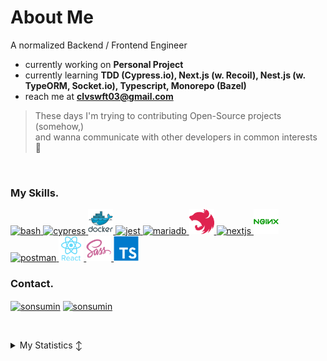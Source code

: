 # About Me

A normalized Backend / Frontend Engineer

- currently working on **Personal Project**
- currently learning **TDD (Cypress.io), Next.js (w. Recoil), Nest.js (w. TypeORM, Socket.io), Typescript, Monorepo (Bazel)**
- reach me at **clvswft03@gmail.com**

> These days I'm trying to contributing Open-Source projects (somehow,)\
> and wanna communicate with other developers in common interests 💬

&nbsp;

<h3 align="left">My Skills.</h3>
<p align="left"> <a href="https://www.gnu.org/software/bash/" target="_blank" rel="noreferrer"> <img src="https://www.vectorlogo.zone/logos/gnu_bash/gnu_bash-icon.svg" alt="bash" width="40" height="40"/> </a> <a href="https://www.cypress.io" target="_blank" rel="noreferrer"> <img src="https://raw.githubusercontent.com/simple-icons/simple-icons/6e46ec1fc23b60c8fd0d2f2ff46db82e16dbd75f/icons/cypress.svg" alt="cypress" width="40" height="40"/> </a> <a href="https://www.docker.com/" target="_blank" rel="noreferrer"> <img src="https://raw.githubusercontent.com/devicons/devicon/master/icons/docker/docker-original-wordmark.svg" alt="docker" width="40" height="40"/> </a> <a href="https://jestjs.io" target="_blank" rel="noreferrer"> <img src="https://www.vectorlogo.zone/logos/jestjsio/jestjsio-icon.svg" alt="jest" width="40" height="40"/> </a> <a href="https://mariadb.org/" target="_blank" rel="noreferrer"> <img src="https://www.vectorlogo.zone/logos/mariadb/mariadb-icon.svg" alt="mariadb" width="40" height="40"/> </a> <a href="https://nestjs.com/" target="_blank" rel="noreferrer"> <img src="https://raw.githubusercontent.com/devicons/devicon/master/icons/nestjs/nestjs-plain.svg" alt="nestjs" width="40" height="40"/> </a> <a href="https://nextjs.org/" target="_blank" rel="noreferrer"> <img src="https://cdn.worldvectorlogo.com/logos/nextjs-2.svg" alt="nextjs" width="40" height="40"/> </a> <a href="https://www.nginx.com" target="_blank" rel="noreferrer"> <img src="https://raw.githubusercontent.com/devicons/devicon/master/icons/nginx/nginx-original.svg" alt="nginx" width="40" height="40"/> </a> <a href="https://postman.com" target="_blank" rel="noreferrer"> <img src="https://www.vectorlogo.zone/logos/getpostman/getpostman-icon.svg" alt="postman" width="40" height="40"/> </a> <a href="https://reactjs.org/" target="_blank" rel="noreferrer"> <img src="https://raw.githubusercontent.com/devicons/devicon/master/icons/react/react-original-wordmark.svg" alt="react" width="40" height="40"/> </a> <a href="https://sass-lang.com" target="_blank" rel="noreferrer"> <img src="https://raw.githubusercontent.com/devicons/devicon/master/icons/sass/sass-original.svg" alt="sass" width="40" height="40"/> </a> <a href="https://www.typescriptlang.org/" target="_blank" rel="noreferrer"> <img src="https://raw.githubusercontent.com/devicons/devicon/master/icons/typescript/typescript-original.svg" alt="typescript" width="40" height="40"/> </a> </p>

<h3 align="left">Contact.</h3>
<p align="left"> <a href="https://linkedin.com/in/sonsumin" target="blank"><img align="center" src="https://raw.githubusercontent.com/rahuldkjain/github-profile-readme-generator/master/src/images/icons/Social/github.svg" alt="sonsumin" height="30" width="40" /></a> <a href="https://linkedin.com/in/sonsumin" target="blank"><img align="center" src="https://raw.githubusercontent.com/rahuldkjain/github-profile-readme-generator/master/src/images/icons/Social/linked-in-alt.svg" alt="sonsumin" height="30" width="40" /></a>
</p>

&nbsp;

<details>
 <summary>My Statistics ↕️</summary>

<!--START_SECTION:waka-->
![Code Time](http://img.shields.io/badge/Code%20Time-1%2C818%20hrs%2044%20mins-blue)

![Profile Views](http://img.shields.io/badge/Profile%20Views-5-blue)

**🐱 My GitHub Data** 

> 📦 12.9 MB Used in GitHub's Storage 
 > 
> 🏆 144 Contributions in the Year 2024
 > 
> 💼 Opted to Hire
 > 
> 📜 527 Public Repositories 
 > 
> 🔑 149 Private Repositories 
 > 
**I'm a Night 🦉** 

```text
🌞 Morning                3212 commits        ██░░░░░░░░░░░░░░░░░░░░░░░   07.36 % 
🌆 Daytime                15770 commits       █████████░░░░░░░░░░░░░░░░   36.14 % 
🌃 Evening                15967 commits       █████████░░░░░░░░░░░░░░░░   36.60 % 
🌙 Night                  8682 commits        █████░░░░░░░░░░░░░░░░░░░░   19.90 % 
```
📅 **I'm Most Productive on Monday** 

```text
Monday                   8269 commits        █████░░░░░░░░░░░░░░░░░░░░   18.95 % 
Tuesday                  7580 commits        ████░░░░░░░░░░░░░░░░░░░░░   17.37 % 
Wednesday                6561 commits        ████░░░░░░░░░░░░░░░░░░░░░   15.04 % 
Thursday                 6398 commits        ████░░░░░░░░░░░░░░░░░░░░░   14.66 % 
Friday                   6666 commits        ████░░░░░░░░░░░░░░░░░░░░░   15.28 % 
Saturday                 3787 commits        ██░░░░░░░░░░░░░░░░░░░░░░░   08.68 % 
Sunday                   4370 commits        ███░░░░░░░░░░░░░░░░░░░░░░   10.02 % 
```


📊 **This Week I Spent My Time On** 

```text
🕑︎ Time Zone: Asia/Seoul

💬 Programming Languages: 
Nix                      21 mins             ███████████░░░░░░░░░░░░░░   43.80 % 
sh                       11 mins             ██████░░░░░░░░░░░░░░░░░░░   23.34 % 
conf                     7 mins              ████░░░░░░░░░░░░░░░░░░░░░   15.10 % 
gitignore                5 mins              ███░░░░░░░░░░░░░░░░░░░░░░   10.46 % 
Lua                      3 mins              ██░░░░░░░░░░░░░░░░░░░░░░░   07.31 % 

🔥 Editors: 
Neovim                   48 mins             █████████████████████████   100.00 % 

💻 Operating System: 
Mac                      48 mins             █████████████████████████   100.00 % 
```

**I Mostly Code in TypeScript** 

```text
TypeScript               28 repos            █████░░░░░░░░░░░░░░░░░░░░   21.05 % 
JavaScript               28 repos            █████░░░░░░░░░░░░░░░░░░░░   21.05 % 
Python                   27 repos            █████░░░░░░░░░░░░░░░░░░░░   20.30 % 
Shell                    12 repos            ██░░░░░░░░░░░░░░░░░░░░░░░   09.02 % 
Nix                      1 repo              ░░░░░░░░░░░░░░░░░░░░░░░░░   00.75 % 
```



**Timeline**

![Lines of Code chart](https://raw.githubusercontent.com/testfailed/testfailed/main/assets/bar_graph.png)


 Last Updated on 22/04/2024 20:44:05 UTC
<!--END_SECTION:waka-->
</details>
